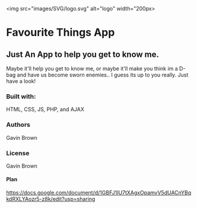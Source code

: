 
<img src="images/SVG/logo.svg" alt="logo" width="200px>
# Favourite Things App

## Just An App to help you get to know me.
Maybe it'll help you get to know me, or maybe it'll make you think im a D-bag and have us become sworn enemies.. I guess its up to you really. Just have a look!

### Built with:
HTML, CSS, JS, PHP, and AJAX 

### Authors
Gavin Brown

### License
Gavin Brown

#### Plan
https://docs.google.com/document/d/1GBFJ1IU7tXAgxOpamvV5dUACnYBqkdRXLYAozr5-z8k/edit?usp=sharing